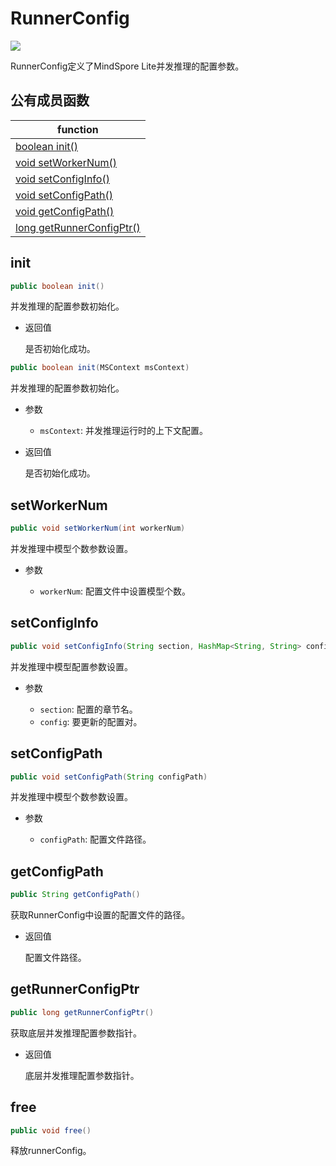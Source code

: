 # RunnerConfig

<a href="https://gitee.com/mindspore/docs/blob/master/docs/lite/api/source_zh_cn/api_java/runner_config.md" target="_blank"><img src="https://mindspore-website.obs.cn-north-4.myhuaweicloud.com/website-images/master/resource/_static/logo_source.png"></a>

RunnerConfig定义了MindSpore Lite并发推理的配置参数。

## 公有成员函数

| function                                                       |
| ------------------------------------------------------------   |
| [boolean init()](#init)                                        |
| [void setWorkerNum()](#setworkernum)                           |
| [void setConfigInfo()](#setconfiginfo)                         |
| [void setConfigPath()](#setconfigpath)                         |
| [void getConfigPath()](#getconfigpath)                         |
| [long getRunnerConfigPtr()](#getrunnerconfigptr)               |

## init

```java
public boolean init()
```

并发推理的配置参数初始化。

- 返回值

  是否初始化成功。

```java
public boolean init(MSContext msContext)
```

并发推理的配置参数初始化。

- 参数

    - `msContext`: 并发推理运行时的上下文配置。

- 返回值

  是否初始化成功。

## setWorkerNum

```java
public void setWorkerNum(int workerNum)
```

并发推理中模型个数参数设置。

- 参数

    - `workerNum`: 配置文件中设置模型个数。

## setConfigInfo

```java
public void setConfigInfo(String section, HashMap<String, String> config)
```

并发推理中模型配置参数设置。

- 参数

    - `section`: 配置的章节名。
    - `config`: 要更新的配置对。

## setConfigPath

```java
public void setConfigPath(String configPath)
```

并发推理中模型个数参数设置。

- 参数

    - `configPath`: 配置文件路径。

## getConfigPath

```java
public String getConfigPath()
```

获取RunnerConfig中设置的配置文件的路径。

- 返回值

  配置文件路径。

## getRunnerConfigPtr

```java
public long getRunnerConfigPtr()
```

获取底层并发推理配置参数指针。

- 返回值

  底层并发推理配置参数指针。

## free

```java
public void free()
```

释放runnerConfig。

